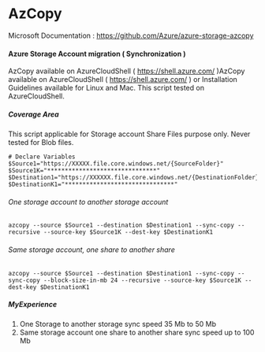 # AzCopy
Microsoft Documentation : https://github.com/Azure/azure-storage-azcopy


#### Azure Storage Account migration ( Synchronization )

AzCopy available on AzureCloudShell ( https://shell.azure.com/ )AzCopy available on AzureCloudShell ( https://shell.azure.com/ ) or Installation Guidelines available for Linux and Mac. This script tested on AzureCloudShell. 

##### Coverage Area
This script applicable for Storage account Share Files purpose only. Never tested for Blob files.

``` Azure
# Declare Variables
$Source1="https://XXXXX.file.core.windows.net/{SourceFolder}"
$Source1K="*******************************"
$Destination1="https://XXXXXX.file.core.windows.net/{DestinationFolder}"
$DestinationK1="*******************************"
```
###### One storage account to another storage account
```
azcopy --source $Source1 --destination $Destination1 --sync-copy --recursive --source-key $Source1K --dest-key $DestinationK1
```

###### Same storage account, one share to another share
```
azcopy --source $Source1 --destination $Destination1 --sync-copy --sync-copy --block-size-in-mb 24 --recursive --source-key $Source1K --dest-key $DestinationK1
```

##### MyExperience
1. One Storage to another storage sync speed 35 Mb to 50 Mb
2. Same storage account one share to another share sync speed up to 100 Mb
